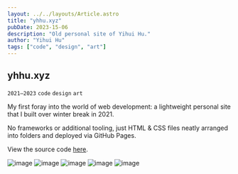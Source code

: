 ```yaml
---
layout: ../../layouts/Article.astro
title: "yhhu.xyz"
pubDate: 2023-15-06
description: "Old personal site of Yihui Hu."
author: "Yihui Hu"
tags: ["code", "design", "art"]
---
```


## yhhu.xyz

`2021–2023`
`code`
`design`
`art`

My first foray into the world of web development: a lightweight personal site that I built over winter break in 2021.

No frameworks or additional tooling, just HTML & CSS files neatly arranged into folders and deployed via GitHub Pages.

View the source code [here](https://github.com/yihui-hu/yhhu-xyz).

![image](/assets/yhhu-xyz/yhhu-xyz_main.webp)
![image](/assets/yhhu-xyz/yhhu-xyz_mobile_1.webp)
![image](/assets/yhhu-xyz/yhhu-xyz_article.webp)
![image](/assets/yhhu-xyz/yhhu-xyz_mobile_2.webp)
![image](/assets/yhhu-xyz/yhhu-xyz_mobile_3.webp)
